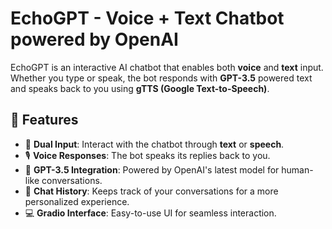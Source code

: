 # EchoGPT - Voice + Text Chatbot powered by OpenAI

EchoGPT is an interactive AI chatbot that enables both **voice** and **text** input. Whether you type or speak, the bot responds with **GPT-3.5** powered text and speaks back to you using **gTTS (Google Text-to-Speech)**.

## 🌟 Features

- 🤖 **Dual Input**: Interact with the chatbot through **text** or **speech**.
- 🎙️ **Voice Responses**: The bot speaks its replies back to you.
- 🧠 **GPT-3.5 Integration**: Powered by OpenAI's latest model for human-like conversations.
- 📜 **Chat History**: Keeps track of your conversations for a more personalized experience.
- 💻 **Gradio Interface**: Easy-to-use UI for seamless interaction.
